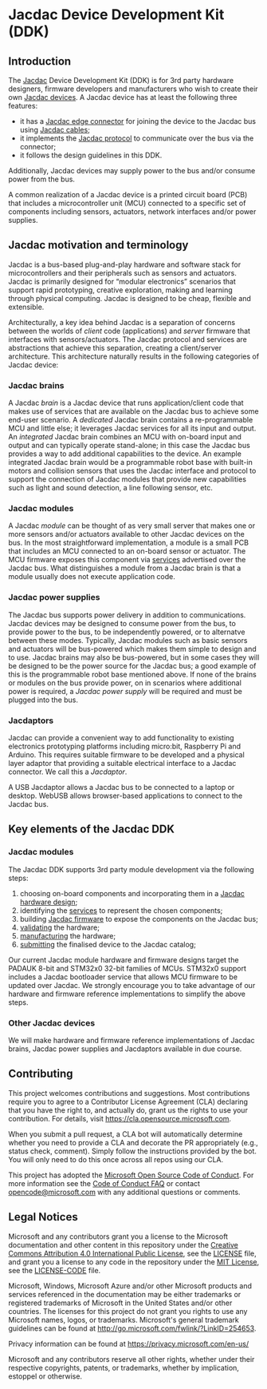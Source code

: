 # Jacdac Device Development Kit (DDK)

## Introduction

The [Jacdac](https://aka.ms/jacdac) Device Development Kit (DDK) is for 3rd party hardware designers, firmware developers and manufacturers who wish to create their own [Jacdac devices](https://microsoft.github.io/jacdac-docs/devices/). A Jacdac device has at least the following three features:
- it has a [Jacdac edge connector](./connector) for joining the device to the Jacdac bus using [Jacdac cables](https://github.com/microsoft/jacdac-ddk/tree/main/connector#cable);
- it implements the [Jacdac protocol](https://microsoft.github.io/jacdac-docs/reference/protocol/) to communicate over the bus via the connector;
- it follows the design guidelines in this DDK.

Additionally, Jacdac devices may supply power to the bus and/or consume power from the bus. 

A common realization of a Jacdac device is a printed circuit board (PCB) that includes a microcontroller unit (MCU) connected to a specific set of components including sensors, actuators, network interfaces and/or power supplies. 

## Jacdac motivation and terminology

Jacdac is a bus-based plug-and-play hardware and software stack for microcontrollers and their peripherals such as sensors and actuators. Jacdac is primarily designed for “modular electronics” scenarios that support rapid prototyping, creative exploration, making and learning through physical computing. Jacdac is designed to be cheap, flexible and extensible.

Architecturally, a key idea behind Jacdac is a separation of concerns between the worlds of _client_ code (applications) and  _server_ firmware that interfaces with sensors/actuators. The Jacdac protocol and services are abstractions that achieve this separation, creating a client/server architecture. This architecture naturally results in the following categories of Jacdac device:

### Jacdac brains

A Jacdac _brain_ is a Jacdac device that runs application/client code that makes use of services that are available on the Jacdac bus to achieve some end-user scenario. A _dedicated_ Jacdac brain contains a re-programmable MCU and little else; it leverages Jacdac services for all its input and output. An _integrated_ Jacdac brain combines an MCU with on-board input and output and can typically operate stand-alone; in this case the Jacdac bus provides a way to add additional capabilities to the device. An example integrated Jacdac brain would be a programmable robot base with built-in motors and collision sensors that uses the Jacdac interface and protocol to support the connection of Jacdac modules that provide new capabilities such as light and sound detection, a line following sensor, etc.

### Jacdac modules

A Jacdac _module_ can be thought of as very small server that makes one or more sensors and/or actuators available to other Jacdac devices on the bus. In the most straightforward implementation, a module is a small PCB that includes an MCU connected to an on-board sensor or actuator. The MCU firmware exposes this component via [services](https://microsoft.github.io/jacdac-docs/services/) advertised over the Jacdac bus. What distinguishes a module from a Jacdac brain is that a module usually does not execute application code.

### Jacdac power supplies

The Jacdac bus supports power delivery in addition to communications. Jacdac devices may be designed to consume power from the bus, to provide power to the bus, to be independently powered, or to alternatve between these modes. Typically, Jacdac modules such as basic sensors and actuators will be bus-powered which makes them simple to design and to use. Jacdac brains may also be bus-powered, but in some cases they will be designed to be the power source for the Jacdac bus; a good example of this is the programmable robot base mentioned above. If none of the brains or modules on the bus provide power, on in scenarios where additional power is required, a _Jacdac power supply_ will be required and must be plugged into the bus.

### Jacdaptors

Jacdac can provide a convenient way to add functionality to existing electronics prototyping platforms including micro:bit, Raspberry Pi and Arduino. This requires suitable firmware to be developed and a physical layer adaptor that providing a suitable electrical interface to a Jacdac connector. We call this a _Jacdaptor_. 

A USB Jacdaptor allows a Jacdac bus to be connected to a laptop or desktop. WebUSB allows browser-based applications to connect to the Jacdac bus. 

## Key elements of the Jacdac DDK

### Jacdac modules

The Jacdac DDK supports 3rd party module development via the following steps:
1.	choosing on-board components and incorporating them in a [Jacdac hardware design](./design);
2.	identifying the [services](https://microsoft.github.io/jacdac-docs/services/) to represent the chosen components;
3.	building [Jacdac firmware](https://github.com/microsoft/jacdac-stm32x0) to expose the components on the Jacdac bus;
4.	[validating](./validation) the hardware;
5.	[manufacturing](./manufacture) the hardware;
6.	[submitting](./submission) the finalised device to the Jacdac catalog;  

Our current Jacdac module hardware and firmware designs target the PADAUK 8-bit and STM32x0 32-bit families of MCUs. STM32x0 support includes a Jacdac bootloader service that allows MCU firmware to be updated over Jacdac. We strongly encourage you to take advantage of our hardware and firmware reference implementations to simplify the above steps.

### Other Jacdac devices

We will make hardware and firmware reference implementations of Jacdac brains, Jacdac power supplies and Jacdaptors available in due course.

## Contributing

This project welcomes contributions and suggestions.  Most contributions require you to agree to a
Contributor License Agreement (CLA) declaring that you have the right to, and actually do, grant us
the rights to use your contribution. For details, visit https://cla.opensource.microsoft.com.

When you submit a pull request, a CLA bot will automatically determine whether you need to provide
a CLA and decorate the PR appropriately (e.g., status check, comment). Simply follow the instructions
provided by the bot. You will only need to do this once across all repos using our CLA.

This project has adopted the [Microsoft Open Source Code of Conduct](https://opensource.microsoft.com/codeofconduct/).
For more information see the [Code of Conduct FAQ](https://opensource.microsoft.com/codeofconduct/faq/) or
contact [opencode@microsoft.com](mailto:opencode@microsoft.com) with any additional questions or comments.

## Legal Notices

Microsoft and any contributors grant you a license to the Microsoft documentation and other content
in this repository under the [Creative Commons Attribution 4.0 International Public License](https://creativecommons.org/licenses/by/4.0/legalcode),
see the [LICENSE](LICENSE) file, and grant you a license to any code in the repository under the [MIT License](https://opensource.org/licenses/MIT), see the
[LICENSE-CODE](LICENSE-CODE) file.

Microsoft, Windows, Microsoft Azure and/or other Microsoft products and services referenced in the documentation
may be either trademarks or registered trademarks of Microsoft in the United States and/or other countries.
The licenses for this project do not grant you rights to use any Microsoft names, logos, or trademarks.
Microsoft's general trademark guidelines can be found at http://go.microsoft.com/fwlink/?LinkID=254653.

Privacy information can be found at https://privacy.microsoft.com/en-us/

Microsoft and any contributors reserve all other rights, whether under their respective copyrights, patents,
or trademarks, whether by implication, estoppel or otherwise.
